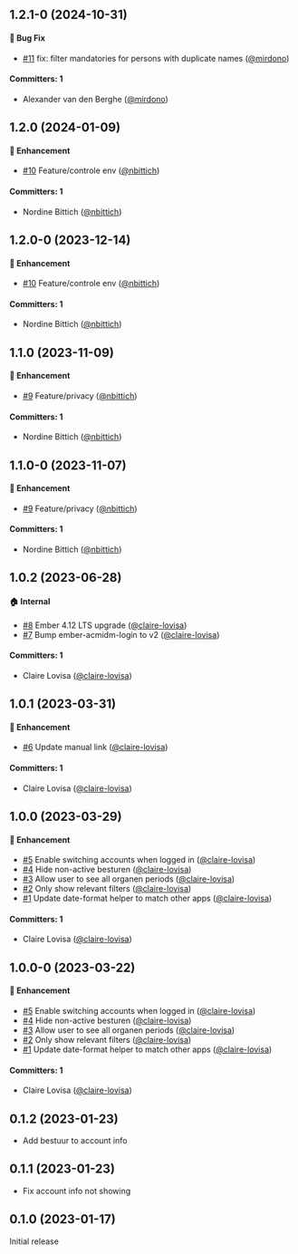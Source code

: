





## 1.2.1-0 (2024-10-31)

#### :bug: Bug Fix
* [#11](https://github.com/lblod/frontend-worship-organizations/pull/11) fix: filter mandatories for persons with duplicate names ([@mirdono](https://github.com/mirdono))

#### Committers: 1
- Alexander van den Berghe ([@mirdono](https://github.com/mirdono))

## 1.2.0 (2024-01-09)

#### :rocket: Enhancement
* [#10](https://github.com/lblod/frontend-worship-organizations/pull/10) Feature/controle env ([@nbittich](https://github.com/nbittich))

#### Committers: 1
- Nordine Bittich ([@nbittich](https://github.com/nbittich))


## 1.2.0-0 (2023-12-14)

#### :rocket: Enhancement
* [#10](https://github.com/lblod/frontend-worship-organizations/pull/10) Feature/controle env ([@nbittich](https://github.com/nbittich))

#### Committers: 1
- Nordine Bittich ([@nbittich](https://github.com/nbittich))


## 1.1.0 (2023-11-09)

#### :rocket: Enhancement
* [#9](https://github.com/lblod/frontend-worship-organizations/pull/9) Feature/privacy ([@nbittich](https://github.com/nbittich))

#### Committers: 1
- Nordine Bittich ([@nbittich](https://github.com/nbittich))


## 1.1.0-0 (2023-11-07)

#### :rocket: Enhancement
* [#9](https://github.com/lblod/frontend-worship-organizations/pull/9) Feature/privacy ([@nbittich](https://github.com/nbittich))

#### Committers: 1
- Nordine Bittich ([@nbittich](https://github.com/nbittich))


## 1.0.2 (2023-06-28)

#### :house: Internal
* [#8](https://github.com/lblod/frontend-worship-organizations/pull/8) Ember 4.12 LTS upgrade ([@claire-lovisa](https://github.com/claire-lovisa))
* [#7](https://github.com/lblod/frontend-worship-organizations/pull/7) Bump ember-acmidm-login to v2 ([@claire-lovisa](https://github.com/claire-lovisa))

#### Committers: 1
- Claire Lovisa ([@claire-lovisa](https://github.com/claire-lovisa))


## 1.0.1 (2023-03-31)

#### :rocket: Enhancement
* [#6](https://github.com/lblod/frontend-worship-organizations/pull/6) Update manual link ([@claire-lovisa](https://github.com/claire-lovisa))

#### Committers: 1
- Claire Lovisa ([@claire-lovisa](https://github.com/claire-lovisa))


## 1.0.0 (2023-03-29)

#### :rocket: Enhancement
* [#5](https://github.com/lblod/frontend-worship-organizations/pull/5) Enable switching accounts when logged in ([@claire-lovisa](https://github.com/claire-lovisa))
* [#4](https://github.com/lblod/frontend-worship-organizations/pull/4) Hide non-active besturen ([@claire-lovisa](https://github.com/claire-lovisa))
* [#3](https://github.com/lblod/frontend-worship-organizations/pull/3) Allow user to see all organen periods ([@claire-lovisa](https://github.com/claire-lovisa))
* [#2](https://github.com/lblod/frontend-worship-organizations/pull/2) Only show relevant filters ([@claire-lovisa](https://github.com/claire-lovisa))
* [#1](https://github.com/lblod/frontend-worship-organizations/pull/1) Update date-format helper to match other apps ([@claire-lovisa](https://github.com/claire-lovisa))

#### Committers: 1
- Claire Lovisa ([@claire-lovisa](https://github.com/claire-lovisa))


## 1.0.0-0 (2023-03-22)

#### :rocket: Enhancement
* [#5](https://github.com/lblod/frontend-worship-organizations/pull/5) Enable switching accounts when logged in ([@claire-lovisa](https://github.com/claire-lovisa))
* [#4](https://github.com/lblod/frontend-worship-organizations/pull/4) Hide non-active besturen ([@claire-lovisa](https://github.com/claire-lovisa))
* [#3](https://github.com/lblod/frontend-worship-organizations/pull/3) Allow user to see all organen periods ([@claire-lovisa](https://github.com/claire-lovisa))
* [#2](https://github.com/lblod/frontend-worship-organizations/pull/2) Only show relevant filters ([@claire-lovisa](https://github.com/claire-lovisa))
* [#1](https://github.com/lblod/frontend-worship-organizations/pull/1) Update date-format helper to match other apps ([@claire-lovisa](https://github.com/claire-lovisa))

#### Committers: 1
- Claire Lovisa ([@claire-lovisa](https://github.com/claire-lovisa))


## 0.1.2 (2023-01-23)

- Add bestuur to account info


## 0.1.1 (2023-01-23)

- Fix account info not showing


## 0.1.0 (2023-01-17)

Initial release



